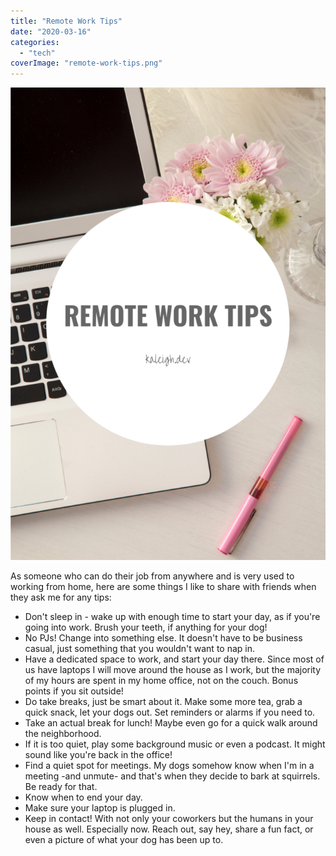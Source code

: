 ```yaml
---
title: "Remote Work Tips"
date: "2020-03-16"
categories: 
  - "tech"
coverImage: "remote-work-tips.png"
---
```


![remote work tips](images/remote-work-tips-683x1024.png)

As someone who can do their job from anywhere and is very used to working from home, here are some things I like to share with friends when they ask me for any tips:

- Don't sleep in - wake up with enough time to start your day, as if you're going into work. Brush your teeth, if anything for your dog!
- No PJs! Change into something else. It doesn't have to be business casual, just something that you wouldn't want to nap in.
- Have a dedicated space to work, and start your day there. Since most of us have laptops I will move around the house as I work, but the majority of my hours are spent in my home office, not on the couch. Bonus points if you sit outside!
- Do take breaks, just be smart about it. Make some more tea, grab a quick snack, let your dogs out. Set reminders or alarms if you need to.
- Take an actual break for lunch! Maybe even go for a quick walk around the neighborhood.
- If it is too quiet, play some background music or even a podcast. It might sound like you're back in the office!
- Find a quiet spot for meetings. My dogs somehow know when I'm in a meeting -and unmute- and that's when they decide to bark at squirrels. Be ready for that.
- Know when to end your day.
- Make sure your laptop is plugged in.
- Keep in contact! With not only your coworkers but the humans in your house as well. Especially now. Reach out, say hey, share a fun fact, or even a picture of what your dog has been up to.
